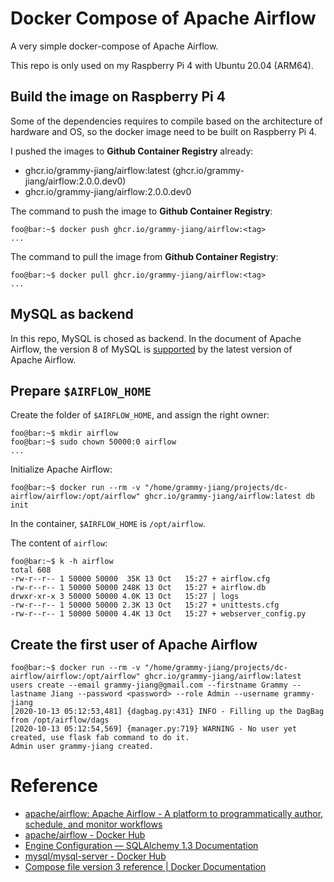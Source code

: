 # Docker Compose of Apache Airflow

A very simple docker-compose of Apache Airflow.

This repo is only used on my Raspberry Pi 4 with Ubuntu 20.04 (ARM64).

## Build the image on Raspberry Pi 4

Some of the dependencies requires to compile based on the architecture of hardware and OS, so the docker image need to be built on Raspberry Pi 4.

I pushed the images to **Github Container Registry** already:

* ghcr.io/grammy-jiang/airflow:latest (ghcr.io/grammy-jiang/airflow:2.0.0.dev0)
* ghcr.io/grammy-jiang/airflow:2.0.0.dev0

The command to push the image to **Github Container Registry**:

```console
foo@bar:~$ docker push ghcr.io/grammy-jiang/airflow:<tag>
...
```

The command to pull the image from **Github Container Registry**:

```console
foo@bar:~$ docker pull ghcr.io/grammy-jiang/airflow:<tag>
...
```

## MySQL as backend

In this repo, MySQL is chosed as backend. In the document of Apache Airflow, the version 8 of MySQL is [supported](https://github.com/apache/airflow#requirements) by the latest version of Apache Airflow.

## Prepare `$AIRFLOW_HOME`

Create the folder of `$AIRFLOW_HOME`, and assign the right owner:

```console
foo@bar:~$ mkdir airflow
foo@bar:~$ sudo chown 50000:0 airflow
...
```

Initialize Apache Airflow:

```console
foo@bar:~$ docker run --rm -v "/home/grammy-jiang/projects/dc-airflow/airflow:/opt/airflow" ghcr.io/grammy-jiang/airflow:latest db init
```

In the container, `$AIRFLOW_HOME` is `/opt/airflow`.

The content of `airflow`:

```console
foo@bar:~$ k -h airflow
total 608
-rw-r--r-- 1 50000 50000  35K 13 Oct   15:27 + airflow.cfg 
-rw-r--r-- 1 50000 50000 248K 13 Oct   15:27 + airflow.db 
drwxr-xr-x 3 50000 50000 4.0K 13 Oct   15:27 | logs 
-rw-r--r-- 1 50000 50000 2.3K 13 Oct   15:27 + unittests.cfg 
-rw-r--r-- 1 50000 50000 4.4K 13 Oct   15:27 + webserver_config.py 
```

## Create the first user of Apache Airflow

```console
foo@bar:~$ docker run --rm -v "/home/grammy-jiang/projects/dc-airflow/airflow:/opt/airflow" ghcr.io/grammy-jiang/airflow:latest users create --email grammy-jiang@gmail.com --firstname Grammy --lastname Jiang --password <password> --role Admin --username grammy-jiang
[2020-10-13 05:12:53,481] {dagbag.py:431} INFO - Filling up the DagBag from /opt/airflow/dags
[2020-10-13 05:12:54,569] {manager.py:719} WARNING - No user yet created, use flask fab command to do it.
Admin user grammy-jiang created.
```

# Reference

* [apache/airflow: Apache Airflow - A platform to programmatically author, schedule, and monitor workflows](https://github.com/apache/airflow)
* [apache/airflow - Docker Hub](https://hub.docker.com/r/apache/airflow)
* [Engine Configuration — SQLAlchemy 1.3 Documentation](https://docs.sqlalchemy.org/en/13/core/engines.html)
* [mysql/mysql-server - Docker Hub](https://hub.docker.com/r/mysql/mysql-server)
* [Compose file version 3 reference | Docker Documentation](https://docs.docker.com/compose/compose-file/)
